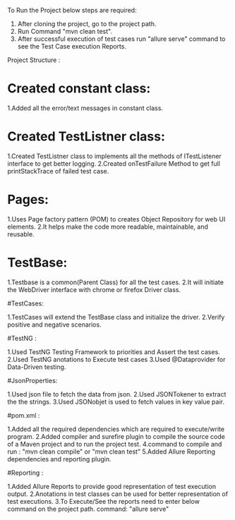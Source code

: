 
To Run the Project below steps are required:

1. After cloning the project, go to the project path.
2. Run Command "mvn clean test".
3. After successful execution of test cases run "allure serve" command to see the Test Case execution Reports.



Project Structure :

# Created constant class:

1.Added all the error/text messages in constant class.

# Created TestListner class:

1.Created TestListner class to implements all the methods of ITestListener interface to get better logging.
2.Created onTestFailure Method to get full printStackTrace of failed test case.


# Pages:

1.Uses Page factory pattern (POM) to creates Object Repository for web UI elements.
2.It helps make the code more readable, maintainable, and reusable.

# TestBase:

1.Testbase is a common(Parent Class) for all the test cases.
2.It will initiate the WebDriver interface with chrome or firefox Driver class.

#TestCases:

1.TestCases will extend the TestBase class and initialize the driver.
2.Verify positive and negative scenarios.


#TestNG :

1.Used TestNG Testing Framework to priorities and Assert the test cases.
2.Used TestNG anotations to Execute test cases
3.Used @Dataprovider for Data-Driven testing.

#JsonProperties:

1.Used json file to fetch the data from json.
2.Used JSONTokener to extract the the strings.
3.Used JSONobjet is used to fetch values in key value pair.

#pom.xml :

1.Added all the required dependencies which are required to execute/write program.
2.Added compiler and surefire plugin to compile the source code of a Maven project and to run the project test.
4.command to compile and run : "mvn clean compile" or "mvn clean test"
5.Added Allure Reporting dependencies and reporting plugin.

#Reporting :

1.Added Allure Reports to provide good representation of test execution output.
2.Anotations in test classes can be used for better representation of test executions.
3.To Execute/See the reports need to enter below command on the project path.
command: "allure serve"